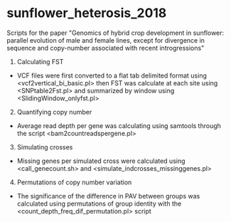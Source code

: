# sunflower_heterosis_2018
Scripts for the paper "Genomics of hybrid crop development in sunflower: parallel evolution of male and female lines, except for divergence in sequence and copy-number associated with recent introgressions"

1. Calculating FST
* VCF files were first converted to a flat tab delimited format using <vcf2vertical_bi_basic.pl> then FST was calculate at each site using <SNPtable2Fst.pl> and summarized by window using <SlidingWindow_onlyfst.pl>
2. Quantifying copy number
* Average read depth per gene was calculating using samtools through the script <bam2countreadspergene.pl>
3. Simulating crosses
* Missing genes per simulated cross were calculated using <call_genecount.sh> and <simulate_indcrosses_missinggenes.pl>
4. Permutations of copy number variation
* The significance of the difference in PAV between groups was calculated using permutations of group identity with the <count_depth_freq_dif_permutation.pl> script

